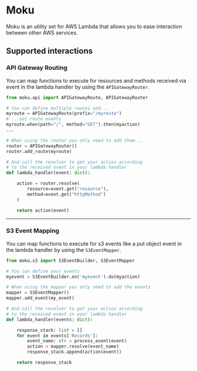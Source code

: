 # Moku
Moku is an utility set for AWS Lambda that allows you to ease interaction between other AWS services.

## Supported interactions

### API Gateway Routing

You can map functions to execute for resources and methods received via event in the lambda handler by using the `APIGatewayRouter`.

```python
from moku.api import APIGatewayRoute, APIGatewayRouter

# You can define multiple routes and...
myroute = APIGatewayRoute(prefix="/myroute")
# ...set route events
myroute.when(path="/", method="GET").then(myaction)
...

# When using the router you only need to add them...
router = APIGatewayRouter()
router.add_route(myroute)

# And call the resolver to get your action according
# to the received event in your lambda handler
def lambda_handler(event: dict):

    action = router.resolve(
        resource=event.get("resource"),
        method=event.get("httpMethod")
    )

    return action(event)
```
---
### S3 Event Mapping

You can map functions to execute for s3 events like a put object event in the lambda handler by using the `S3EventMapper`.

```python
from moku.s3 import S3EventBuilder, S3EventMapper

# You can define your events
myevent = S3EventBuilder.on('myevent').do(myaction)

# When using the mapper you only need to add the events
mapper = S3EventMapper()
mapper.add_event(my_event)

# And call the resolver to get your action according
# to the received event in your lambda handler
def lambda_handler(events: dict):

    response_stack: list = []
    for event in events['Records']:
        event_name: str = process_event(event)
        action = mapper.resolve(event_name)
        response_stack.append(action(event))

    return response_stack
```
